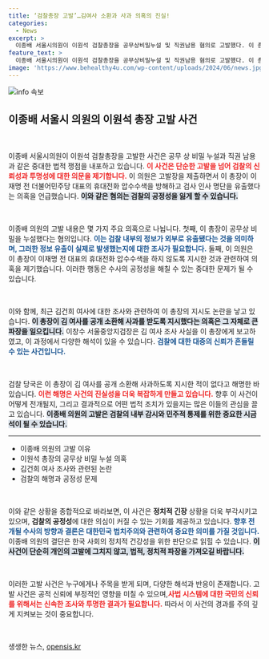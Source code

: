 ```yaml
---
title: ‘검찰총장 고발’…김여사 소환과 사과 의혹의 진실!
categories:
  - News
excerpt: >
  이종배 서울시의원이 이원석 검찰총장을 공무상비밀누설 및 직권남용 혐의로 고발했다. 이 총장이 김건희 여사 공개 소환 및 이재명 전 대표 휴대전화 압수수색 방해 의혹에 휘말린 가운데, 검찰 수사가 어떻게 전개될지 주목된다.
feature_text: >
  이종배 서울시의원이 이원석 검찰총장을 공무상비밀누설 및 직권남용 혐의로 고발했다. 이 총장이 김건희 여사 공개 소환 및 이재명 전 대표 휴대전화 압수수색 방해 의혹에 휘말린 가운데, 검찰 수사가 어떻게 전개될지 주목된다.
image: 'https://www.behealthy4u.com/wp-content/uploads/2024/06/news.jpg'
---
```


<p><img src="https://www.behealthy4u.com/wp-content/uploads/2024/06/news.jpg" alt="info 속보" /></p>

<h2 data-ke-size="size26">이종배 서울시 의원의 이원석 총장 고발 사건</h2>

<p data-ke-size="size16">&nbsp;</p>

<p>이종배 서울시의원이 이원석 검찰총장을 고발한 사건은 공무 상 비밀 누설과 직권 남용과 같은 중대한 법적 쟁점을 내포하고 있습니다. <b><span style="color: #ee2323;">이 사건은 단순한 고발을 넘어 검찰의 신뢰성과 투명성에 대한 의문을 제기합니다.</span></b> 이 의원은 고발장을 제출하면서 이 총장이 이재명 전 더불어민주당 대표의 휴대전화 압수수색을 방해하고 검사 인사 명단을 유출했다는 의혹을 언급했습니다. <b><span style="background-color: #21538527;">이와 같은 혐의는 검찰의 공정성을 잃게 할 수 있습니다.</span></b></p>

<p data-ke-size="size16">&nbsp;</p>

<p>이종배 의원의 고발 내용은 몇 가지 주요 의혹으로 나뉩니다. 첫째, 이 총장이 공무상 비밀을 누설했다는 혐의입니다. <b><span style="color: #1a5490;">이는 검찰 내부의 정보가 외부로 유출됐다는 것을 의미하며, 그러한 정보 유출이 실제로 발생했는지에 대한 조사가 필요합니다.</span></b> 둘째, 이 의원은 이 총장이 이재명 전 대표의 휴대전화 압수수색을 하지 않도록 지시한 것과 관련하여 의혹을 제기했습니다. 이러한 행동은 수사의 공정성을 해칠 수 있는 중대한 문제가 될 수 있습니다. </p>

<p data-ke-size="size16">&nbsp;</p>

<p>이와 함께, 최근 김건희 여사에 대한 조사와 관련하여 이 총장의 지시도 논란을 낳고 있습니다. <b><span style="background-color: #21538527;">이 총장이 김 여사를 공개 소환해 사과를 받도록 지시했다는 의혹은 그 자체로 큰 파장을 일으킵니다.</span></b> 이창수 서울중앙지검장은 김 여사 조사 사실을 이 총장에게 보고하였고, 이 과정에서 다양한 해석이 있을 수 있습니다. <b><span style="color: #1a5490;">검찰에 대한 대중의 신뢰가 흔들릴 수 있는 사건입니다.</span></b></p>

<p data-ke-size="size16">&nbsp;</p>

<p>검찰 당국은 이 총장이 김 여사를 공개 소환해 사과하도록 지시한 적이 없다고 해명한 바 있습니다. <b><span style="color: #ee2323;">이런 해명은 사건의 진실성을 더욱 복잡하게 만들고 있습니다.</span></b> 향후 이 사건이 어떻게 전개될지, 그리고 결과적으로 어떤 법적 조치가 있을지는 많은 이들의 관심을 끌고 있습니다. <b><span style="background-color: #21538527;">이종배 의원의 고발은 검찰의 내부 감시와 민주적 통제를 위한 중요한 시금석이 될 수 있습니다.</span></b></p>

<hr>

<ul>
<li>이종배 의원의 고발 이유</li>
<li>이원석 총장의 공무상 비밀 누설 의혹</li>
<li>김건희 여사 조사와 관련된 논란</li>
<li>검찰의 해명과 공정성 문제</li>
</ul>

<p data-ke-size="size16">&nbsp;</p>

<p>이와 같은 상황을 종합적으로 바라보면, 이 사건은 <b>정치적 긴장</b> 상황을 더욱 부각시키고 있으며, <b>검찰의 공정성</b>에 대한 의심이 커질 수 있는 기회를 제공하고 있습니다. <b><span style="color: #1a5490;">향후 전개될 수사의 방향과 결론은 대한민국 법치주의와 관련하여 중요한 의미를 가질 것입니다.</span></b> 이종배 의원의 결단은 한국 사회의 정치적 건강성을 위한 판단으로 읽힐 수 있습니다. <b><span style="background-color: #21538527;">이 사건이 단순히 개인의 고발에 그치지 않고, 법적, 정치적 파장을 가져오길 바랍니다.</span></b></p>

<p data-ke-size="size16">&nbsp;</p>

<p>이러한 고발 사건은 누구에게나 주목을 받게 되며, 다양한 해석과 반응이 존재합니다. 고발 사건은 공적 신뢰에 부정적인 영향을 미칠 수 있으며,<b><span style="color: #ee2323;">사법 시스템에 대한 국민의 신뢰를 위해서는 신속한 조사와 투명한 결과가 필요합니다.</span></b> 따라서 이 사건의 경과를 주의 깊게 지켜보는 것이 중요합니다.</p>

<p></p data-ke-size="size16">&nbsp;</p></p>
생생한 뉴스, <a href="https://opensis.kr" rel="dofollow">opensis.kr</a>


